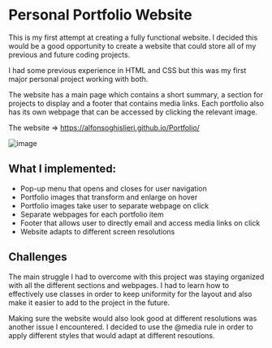 # Personal Portfolio Website

This is my first attempt at creating a fully functional website. I decided this would be a good opportunity to create a website that 
could store all of my previous and future coding projects.

I had some previous experience in HTML and CSS but this was my first major personal project working with both.

The website has a main page which contains a short summary, a section for projects to display and a footer that contains media links. Each portfolio also has its own webpage that can be accessed by clicking the relevant image.

The website => https://alfonsoghislieri.github.io/Portfolio/

![image](https://user-images.githubusercontent.com/652368/141304712-46ccc6a7-d7b5-4358-9592-d35c5705415b.png)

 ## What I implemented:

- Pop-up menu that opens and closes for user navigation
- Portfolio images that transform and enlarge on hover
- Portfolio images take user to separate webpage on click 
- Separate webpages for each portfolio item
- Footer that allows user to directly email and access media links on click
- Website adapts to different screen resolutions

## Challenges

The main struggle I had to overcome with this project was staying organized with all the different sections and webpages. I had to learn how to effectively use classes in order to keep uniformity for the layout and also make it easier to add to the project in the future. 

Making sure the website would also look good at different resolutions was another issue I encountered. I decided to use the @media rule in order to apply different styles that would adapt at different resoutions. 
